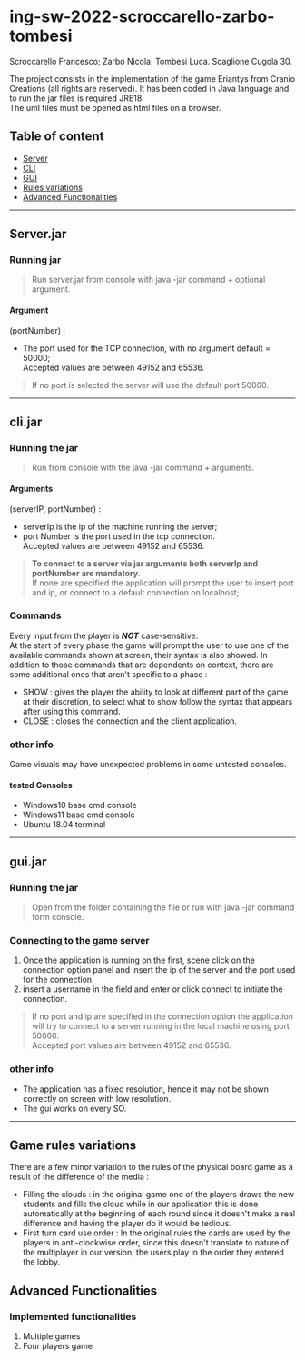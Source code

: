 # ing-sw-2022-scroccarello-zarbo-tombesi

Scroccarello Francesco; Zarbo Nicola; Tombesi Luca.
Scaglione Cugola 30.

The project consists in the implementation of the game Eriantys from Cranio Creations (all rights are reserved). It has been coded in Java language and to run the jar files is required JRE18.  
The uml files must be opened as html files on a browser.

## Table of content

- [Server](#serverjar )
- [CLI](#clijar )
- [GUI](#guijar )
- [Rules variations](#game-rules-variations )
- [Advanced Functionalities](#advanced-functionalities)



----------------

## Server.jar 
### Running jar

>Run server.jar from console with java -jar command + optional argument.

#### Argument
(portNumber) : 
* The port used for the TCP connection, with no argument default = 50000;  
Accepted values are between 49152 and 65536.
>If no port is selected the server will use the default port 50000.



---

## cli.jar 

### Running the jar
>Run from console with the java -jar command + arguments.

#### Arguments

(serverIP, portNumber) :
* serverIp is the ip of the machine running the server;
* port Number is the port used in the tcp connection.    
Accepted values are between 49152 and 65536.

> **To connect to a server via jar arguments both serverIp and portNumber are mandatory**.  
If none are specified the application will prompt the user to insert port and ip, or connect to a default connection on localhost;  


### Commands
Every input from the player is _**NOT**_ case-sensitive.  
At the start of every phase the game will prompt the user to use one of the available commands shown at screen, their syntax is also showed.
In addition to those commands that are dependents on context, there are some additional ones that aren't specific to a phase :

* SHOW : gives the player the ability to look at different part of the game at their discretion, to select what to show follow the syntax that appears after using this command.
* CLOSE : closes the connection and the client application.

### other info
Game visuals may have unexpected problems in some untested consoles.

#### tested Consoles
* Windows10 base cmd console
* Windows11 base cmd console
* Ubuntu 18.04 terminal

---

## gui.jar
### Running the jar
>Open from the folder containing the file or run with java -jar command form console.

### Connecting to the game server

1. Once the application is running on the first, scene click on the connection option panel and insert the ip of the server and the port used for the connection. 
2. insert a username in the field and enter or click connect to initiate the connection.  

> If no port and ip are specified in the connection option the application will try to connect to a server running in the local machine using port 50000.  
> Accepted port values are between 49152 and 65536.

### other info

* The application has a fixed resolution, hence it may not be shown correctly on screen with low resolution.
* The gui works on every SO.
  

--------------------

## Game rules variations

There are a few minor variation to the rules of the physical board game as a result of the difference of the media :

* Filling the clouds : in the original game one of the players draws the new students and fills the cloud while in our application this is done automatically at the beginning of each round since it doesn't make a real difference and having the player do it would be tedious.
* First turn card use order : In the original rules the cards are used by the players in anti-clockwise order, since this doesn't translate to nature of the multiplayer in our version, the users play in the order they entered the lobby.

## Advanced Functionalities

### Implemented functionalities

1. Multiple games
2. Four players game
